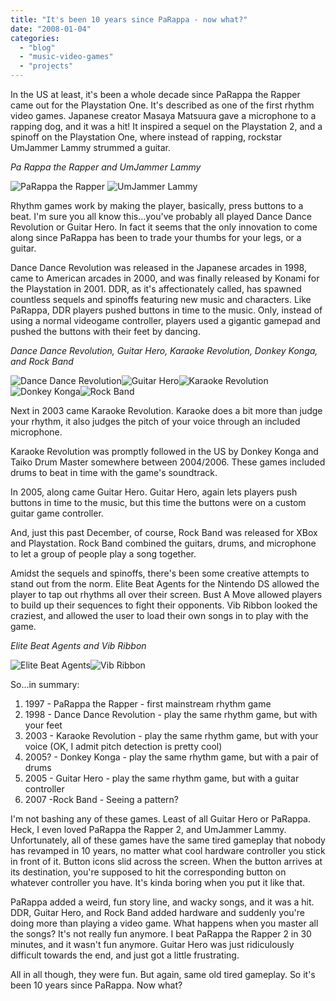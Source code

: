 ```yaml
---
title: "It's been 10 years since PaRappa - now what?"
date: "2008-01-04"
categories:
  - "blog"
  - "music-video-games"
  - "projects"
---
```


In the US at least, it's been a whole decade since PaRappa the Rapper came out for the Playstation One. It's described as one of the first rhythm video games. Japanese creator Masaya Matsuura gave a microphone to a rapping dog, and it was a hit! It inspired a sequel on the Playstation 2, and a spinoff on the Playstation One, where instead of rapping, rockstar UmJammer Lammy strummed a guitar.

_Pa Rappa the Rapper and UmJammer Lammy_

![PaRappa the Rapper](https://d2ypg8o05lff0b.cloudfront.net/wp-content/uploads/2008/01/parappa.jpg)
![UmJammer Lammy](https://d2ypg8o05lff0b.cloudfront.net/wp-content/uploads/2008/01/umjammerlammy.jpg)

Rhythm games work by making the player, basically, press buttons to a beat. I'm sure you all know this...you've probably all played Dance Dance Revolution or Guitar Hero. In fact it seems that the only innovation to come along since PaRappa has been to trade your thumbs for your legs, or a guitar.

Dance Dance Revolution was released in the Japanese arcades in 1998, came to American arcades in 2000, and was finally released by Konami for the Playstation in 2001. DDR, as it's affectionately called, has spawned countless sequels and spinoffs featuring new music and characters. Like PaRappa, DDR players pushed buttons in time to the music. Only, instead of using a normal videogame controller, players used a gigantic gamepad and pushed the buttons with their feet by dancing.

_Dance Dance Revolution, Guitar Hero, Karaoke Revolution, Donkey Konga, and Rock Band_

![Dance Dance Revolution](https://d2ypg8o05lff0b.cloudfront.net/wp-content/uploads/2008/01/ddr.jpg)![Guitar Hero](https://d2ypg8o05lff0b.cloudfront.net/wp-content/uploads/2008/01/guitar_hero_screenshot.jpg)![Karaoke Revolution](https://d2ypg8o05lff0b.cloudfront.net/wp-content/uploads/2008/01/karaokerevolution.jpg)![Donkey Konga](https://d2ypg8o05lff0b.cloudfront.net/wp-content/uploads/2008/01/donkeykonga.jpg)![Rock Band](https://d2ypg8o05lff0b.cloudfront.net/wp-content/uploads/2008/01/rockband.jpg)

Next in 2003 came Karaoke Revolution. Karaoke does a bit more than judge your rhythm, it also judges the pitch of your voice through an included microphone.

Karaoke Revolution was promptly followed in the US by Donkey Konga and Taiko Drum Master somewhere between 2004/2006. These games included drums to beat in time with the game's soundtrack.

In 2005, along came Guitar Hero. Guitar Hero, again lets players push buttons in time to the music, but this time the buttons were on a custom guitar game controller.

And, just this past December, of course, Rock Band was released for XBox and Playstation. Rock Band combined the guitars, drums, and microphone to let a group of people play a song together.

Amidst the sequels and spinoffs, there's been some creative attempts to stand out from the norm. Elite Beat Agents for the Nintendo DS allowed the player to tap out rhythms all over their screen. Bust A Move allowed players to build up their sequences to fight their opponents. Vib Ribbon looked the craziest, and allowed the user to load their own songs in to play with the game.

_Elite Beat Agents and Vib Ribbon_

![Elite Beat Agents](https://d2ypg8o05lff0b.cloudfront.net/wp-content/uploads/2008/01/elitebeatagents.jpg)![Vib Ribbon](https://d2ypg8o05lff0b.cloudfront.net/wp-content/uploads/2008/01/vibribbon.jpg)

So...in summary:

1. 1997 - PaRappa the Rapper - first mainstream rhythm game
2. 1998 - Dance Dance Revolution - play the same rhythm game, but with your feet
3. 2003 - Karaoke Revolution - play the same rhythm game, but with your voice (OK, I admit pitch detection is pretty cool)
4. 2005? - Donkey Konga - play the same rhythm game, but with a pair of drums
5. 2005 - Guitar Hero - play the same rhythm game, but with a guitar controller
6. 2007 -Rock Band - Seeing a pattern?

I'm not bashing any of these games. Least of all Guitar Hero or PaRappa. Heck, I even loved PaRappa the Rapper 2, and UmJammer Lammy. Unfortunately, all of these games have the same tired gameplay that nobody has revamped in 10 years, no matter what cool hardware controller you stick in front of it. Button icons slid across the screen. When the button arrives at its destination, you're supposed to hit the corresponding button on whatever controller you have. It's kinda boring when you put it like that.

PaRappa added a weird, fun story line, and wacky songs, and it was a hit. DDR, Guitar Hero, and Rock Band added hardware and suddenly you're doing more than playing a video game. What happens when you master all the songs? It's not really fun anymore. I beat PaRappa the Rapper 2 in 30 minutes, and it wasn't fun anymore. Guitar Hero was just ridiculously difficult towards the end, and just got a little frustrating.

All in all though, they were fun. But again, same old tired gameplay. So it's been 10 years since PaRappa. Now what?
